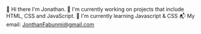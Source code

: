  👋 Hi there I'm Jonathan.
 🤔 I'm currently working on projects that include HTML, CSS and JavaScript.
 💭 I'm currently learning Javascript & CSS
 📬 My email: JonthanFabunmi@gmail.com
